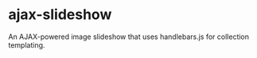 # ajax-slideshow

An AJAX-powered image slideshow that uses handlebars.js for collection templating.

